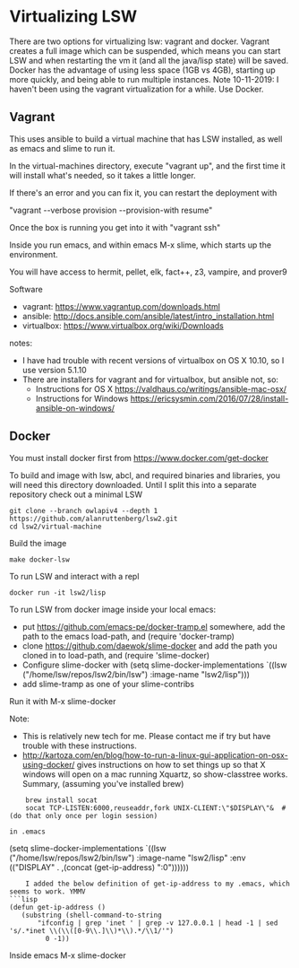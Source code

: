 # Virtualizing LSW

There are two options for virtualizing lsw: vagrant and docker. Vagrant creates a full image which can be suspended,
which means you can start LSW and when restarting the vm it (and all the java/lisp state) will be saved. Docker has the
advantage of using less space (1GB vs 4GB), starting up more quickly, and being able to run multiple instances.
Note 10-11-2019: I haven't been using the vagrant virtualization for a while. Use Docker.

## Vagrant

This uses ansible to build a virtual machine that has LSW installed, as well as emacs and
slime to run it.  

In the virtual-machines directory, execute "vagrant up", and the first time it will install what's needed, so it takes a
little longer.

If there's an error and you can fix it, you can restart the deployment with

"vagrant --verbose provision --provision-with resume"

Once the box is running you get into it with "vagrant ssh"

Inside you run emacs, and within emacs M-x slime, which starts up the environment.

You will have access to hermit, pellet, elk,  fact++, z3, vampire, and prover9 

Software
- vagrant: https://www.vagrantup.com/downloads.html
- ansible: http://docs.ansible.com/ansible/latest/intro_installation.html
- virtualbox: https://www.virtualbox.org/wiki/Downloads

notes:
 - I have had trouble with recent versions of virtualbox on OS X 10.10, so I use version 5.1.10
 - There are installers for vagrant and for virtualbox, but ansible not, so:
     - Instructions for OS X https://valdhaus.co/writings/ansible-mac-osx/
     - Instructions for Windows https://ericsysmin.com/2016/07/28/install-ansible-on-windows/

## Docker

You must install docker first from https://www.docker.com/get-docker

To build and image with lsw, abcl, and required binaries and libraries, you will need this directory
downloaded. Until I split this into a separate repository check out a minimal LSW

```
git clone --branch owlapiv4 --depth 1 https://github.com/alanruttenberg/lsw2.git
cd lsw2/virtual-machine
```

Build the image
```
make docker-lsw
```
To run LSW and interact with a repl
```
docker run -it lsw2/lisp
```
To run LSW from docker image inside your local emacs:
 - put https://github.com/emacs-pe/docker-tramp.el somewhere, add the path to the emacs load-path, and (require 'docker-tramp)
 - clone https://github.com/daewok/slime-docker and add the path you cloned in to load-path, and (require 'slime-docker)
 - Configure slime-docker with (setq slime-docker-implementations `((lsw ("/home/lsw/repos/lsw2/bin/lsw") :image-name "lsw2/lisp")))
 - add slime-tramp as one of your slime-contribs

Run it with M-x slime-docker

Note: 
- This is relatively new tech for me. Please contact me if try but have trouble with these instructions.
- http://kartoza.com/en/blog/how-to-run-a-linux-gui-application-on-osx-using-docker/ gives instructions on how to set
  things up so that X windows will open on a mac running Xquartz, so show-classtree works. Summary,
  (assuming you've installed brew)
```
    brew install socat
    socat TCP-LISTEN:6000,reuseaddr,fork UNIX-CLIENT:\"$DISPLAY\"&  # (do that only once per login session)
```
    in .emacs
(setq slime-docker-implementations `((lsw ("/home/lsw/repos/lsw2/bin/lsw") :image-name "lsw2/lisp" :env (("DISPLAY" . ,(concat (get-ip-address) ":0"))))))
```
    I added the below definition of get-ip-address to my .emacs, which seems to work. YMMV 
```lisp
(defun get-ip-address ()
   (substring (shell-command-to-string
       "ifconfig | grep 'inet ' | grep -v 127.0.0.1 | head -1 | sed 's/.*inet \\(\\([0-9\\.]\\)*\\).*/\\1/'")
	     0 -1))
```
Inside emacs M-x slime-docker <RET>
